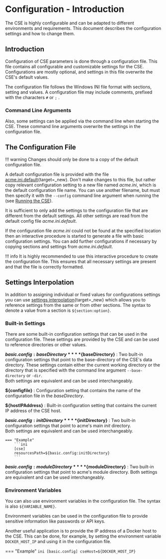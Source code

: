 # Configuration - Introduction

The CSE is highly configurable and can be adapted to different environments and requirements. This document describes the configuration settings and how to change them.

## Introduction

Configuration of CSE parameters is done through a configuration file. This file contains all configurable and customizable
settings for the CSE. Configurations are mostly optional, and settings in this file overwrite the CSE's default values.

The configuration file follows the Windows INI file format with sections, setting and values. A configuration file may include comments, prefixed with the characters `#` or `;` .

### Command Line Arguments

Also, some settings can be applied via the command line when starting the CSE. These command line arguments overwrite the
settings in the configuration file.

## The Configuration File

!!! warning
	Changes should only be done to a copy of the default configuration file.

A default configuration file is provided with the file [acme.ini.default](https://github.com/ankraft/ACME-oneM2M-CSE/blob/master/acme/init/acme.ini.default){target=_new}. Don't make changes to this file, but rather copy relevant configuration setting to a new file named *acme.ini*, which is the default configuration file name. You can use another filename, but must then specify it with the `--config` command line argument when running the (see [Running the CSE](../setup/Running.md#running-the-cse)).

It is sufficient to only add the settings to the configuration file that are different from the default settings. All other settings are read from the default config file *acme.ini.default*.

If the configuration file *acme.ini* could not be found at the specified location then an interactive procedure is started to generate a file with basic configuration settings. You can add further configurations if necessary by copying sections and settings from *acme.ini.default*.

!!!	info
	It is highly recommended to use this interactive procedure to create the configuration file. This ensures that all necessary settings are present and that the file is correctly formatted.


## Settings Interpolation

In addition to assigning individual or fixed values for configurations settings you can use [settings interpolation](https://docs.python.org/3/library/configparser.html#interpolation-of-values){target=_new} which allows you to reference settings from the same or from other sections. The syntax to denote a value from a section is ```${section:option}```.

### Built-in Settings

There are some built-in configuration settings that can be used in the configuration file. These settings are provided by the CSE and can be used to reference directories or other values.


**${basic.config:baseDirectory}**  
**${baseDirectory}**
:	Two built-in configuration settings that point to the base-directory of the CSE's data directory. These settings contain  either the current working directory or the directory that is specified with the command line argument `--base-directory` or `-dir`.  
	Both settings are equivalent and can be used interchangeably.


**${configfile}**
:	Configuration setting that contains the name of the configuration file in the *baseDirectory*.


**${hostIPAddress}**
:	Built-in configuration setting that contains the current IP address of the CSE host.


**${basic.config:initDirectory}**  
**${initDirectory}**
:	Two built-in configuration settings that point to acme's main *init* directory.  
	Both settings are equivalent and can be used interchangeably.

	=== "Example"
		```ini
		[cse]
		resourcesPath=${basic.config:initDirectory}
		```

**${basic.config:moduleDirectory}**  
**${moduleDirectory}**
:	Two built-in configuration settings that point to acme's module directory.
	Both settings are equivalent and can be used interchangeably.


### Environment Variables

You can also use environment variables in the configuration file. The syntax is also `${VARIABLE_NAME}`.

Environment variables can be used in the configuration file to provide sensitive information like passwords or API keys. 

Another useful application is to provide the IP address of a Docker host to the CSE. This can be done, for example, by setting the environment variable `DOCKER_HOST_IP` and using it in the configuration file.

=== "Example" 
	```ini
	[basic.config]
	cseHost=${DOCKER_HOST_IP}
	```
